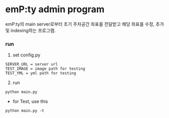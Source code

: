 # emP:ty admin program

emP:ty의 main server로부터 초기 주차공간 좌표를 전달받고 해당 좌표를 수정, 추가 및 indexing하는 프로그램.

### run
1. set config.py
 ```
 SERVER_URL = server url
 TEST_IMAGE = image path for testing
 TEST_YML = yml path for testing
 ```
2. run
 ```
 python main.py
 ```
 
 * for Test, use this
 ```
 python main.py -t
 ```
